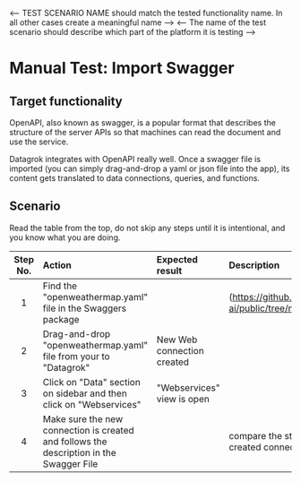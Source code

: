 <-- TEST SCENARIO NAME should match the tested functionality name. In all other cases create a meaningful name -->
<-- The name of the test scenario should describe which part of the platform it is testing -->

# Manual Test: Import Swagger

## Target functionality

OpenAPI, also known as swagger, is a popular format that describes the structure of the server APIs so that machines can read the document and use the service.

Datagrok integrates with OpenAPI really well. Once a swagger file is imported (you can simply drag-and-drop a yaml or json file into the app), its content gets translated to data connections, queries, and functions. 

## Scenario

Read the table from the top, do not skip any steps until it is intentional, and you know what you are doing.


| Step No. | Action                                                                                  | Expected result               | Description |
|:--------:|:----------------------------------------------------------------------------------------|:---------------------------|:------------|
|    1     | Find the "openweathermap.yaml" file in the Swaggers package                             |                            | (https://github.com/datagrok-ai/public/tree/master/packages/Swaggers/swaggers) | 
|    2     | Drag-and-drop  "openweathermap.yaml" file from your to "Datagrok"                       | New Web connection created |             |
|    3     | Click on "Data" section on sidebar and then click on "Webservices"                      | "Webservices" view is open |             |
|    4     | Make sure the new connection is created and follows the description in the Swagger File |                            | compare the structure in swagger file and the created connection in the platform |
